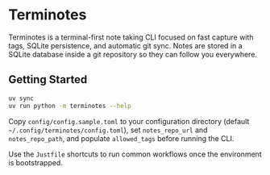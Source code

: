 # Terminotes

Terminotes is a terminal-first note taking CLI focused on fast capture with tags, SQLite persistence, and automatic git sync. Notes are stored in a SQLite database inside a git repository so they can follow you everywhere.

## Getting Started

```bash
uv sync
uv run python -m terminotes --help
```

Copy `config/config.sample.toml` to your configuration directory (default `~/.config/terminotes/config.toml`), set `notes_repo_url` and `notes_repo_path`, and populate `allowed_tags` before running the CLI.

Use the `Justfile` shortcuts to run common workflows once the environment is bootstrapped.
